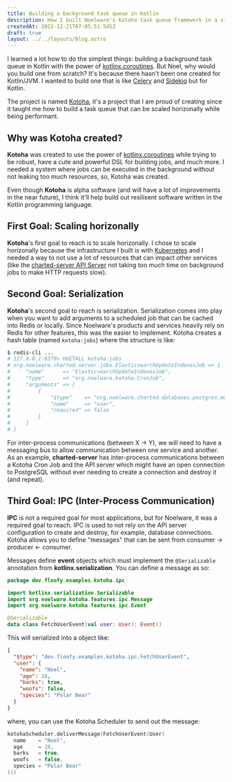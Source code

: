 ```yaml
---
title: Building a background task queue in Kotlin
description: How I built Noelware's Kotoha task queue framework in a single blog post.
createdAt: 2022-12-21T07:05:51.545Z
draft: true
layout: ../../layouts/Blog.astro
---
```


I learned a lot how to do the simplest things: building a background task queue in Kotlin with the power of [kotlinx.coroutines](https://github.com/Kotlin/kotlinx-coroutines). But Noel, why would you build one from scratch? It's because there hasn't been one created for Kotlin/JVM. I wanted to build one that is like [Celery](https://docs.celeryq.dev/en/stable/index.html) and [Sidekiq](https://sidekiq.org/) but for Kotlin.

The project is named [Kotoha](https://noelware.org/docs/libraries/kotlin/kotoha/current), it's a project that I am proud of creating since it taught me how to build a task queue that can be scaled horizonally while being performant.

## Why was Kotoha created?

**Kotoha** was created to use the power of [kotlinx.coroutines](https://github.com/Kotlin/kotlinx-coroutines) while trying to be robust, have a cute and powerful DSL for building jobs, and much more. I needed a
system where jobs can be executed in the background without not leaking too much resources, so, Kotoha was created.

Even though **Kotoha** is alpha software (and will have a lot of improvements in the near future), I think it'll help build out resilisent software written in the Kotlin programming language.

## First Goal: Scaling horizonally

**Kotoha**'s first goal to reach is to scale horizonally. I chose to scale horizonally because the infrastructure I built is with [Kubernetes](https://kubernetes.io) and I needed a way to not use a lot of resources that can impact other services (like the [charted-server API Server](https://charts.noelware.org/docs/current/api-server) not taking too much time on background jobs to make HTTP requests slow).

## Second Goal: Serialization

**Kotoha**'s second goal to reach is serialization. Serialization comes into play when you want to add arguments to a scheduled job that can be cached into Redis or locally. Since Noelware's products and services heavily rely on Redis for other features, this was the easier to implement. Kotoha creates a hash table (named `kotoha:jobs`) where the structure is like:

```sh
$ redis-cli ...
# 127.0.0.1:6379> HGETALL kotoha:jobs
# org.noelware.charted.server.jobs.ElasticsearchUpdateIndexesJob => {
#     "name"      => "ElasticsearchUpdateIndexesJob",
#     "type"      => "org.noelware.kotoha.CronJob",
#     "arguments" => [
#         {
#             "$type"    => "org.noelware.charted.databases.postgres.models.User",
#             "name"     => "user",
#             "required" => false
#         }
#     ]
# }
```

For inter-process communications (between X -> Y), we will need to have a messaging bus to allow communication between one service and another. As an example, **charted-server** has inter-process communications between a Kotoha Cron Job and the API server which might have an open connection to PostgreSQL without ever needing to create a connection and destroy it (and repeat).

## Third Goal: IPC (Inter-Process Communication)

**IPC** is not a required goal for most applications, but for Noelware, it was a required goal to reach. IPC is used to not rely on the API server configuration to create and destroy, for example, database connections. Kotoha allows you to define "messages" that can be sent from consumer -> producer <- consumer.

Messages define **event** objects which must implement the `@Serializable` annotation from **kotlinx.serialization**. You can define a message as so:

```kotlin
package dev.floofy.examples.kotoha.ipc

import kotlinx.serialization.Serializable
import org.noelware.kotoha.features.ipc.Message
import org.noelware.kotoha.features.ipc.Event

@Serializable
data class FetchUserEvent(val user: User): Event()
```

This will serialized into a object like:

```json
{
  "$type": "dev.floofy.examples.kotoha.ipc.FetchUserEvent",
  "user": {
    "name": "Noel",
    "age": 18,
    "barks": true,
    "woofs": false,
    "species": "Polar Bear"
  }
}
```

where, you can use the Kotoha Scheduler to send out the message:

```kotlin
kotohaScheduler.deliverMessage(FetchUserEvent(User(
  name    = "Noel",
  age     = 18,
  barks   = true,
  woofs   = false,
  species = "Polar Bear"
)))
```
